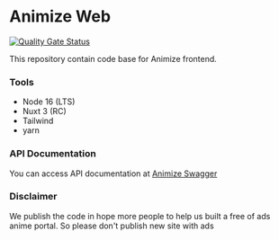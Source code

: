 
# Animize Web
[![Quality Gate Status](https://sonarcloud.io/api/project_badges/measure?project=Animize_web&metric=alert_status)](https://sonarcloud.io/summary/new_code?id=Animize_web)

This repository contain code base for Animize frontend.



### Tools
- Node 16 (LTS)
- Nuxt 3 (RC)
- Tailwind
- yarn

### API Documentation

You can access API documentation at [Animize Swagger](https://srv.animize.my.id/swagger-ui.html)

### Disclaimer
We publish the code in hope more people to help us built a free of ads anime portal. So please don't publish new site with ads